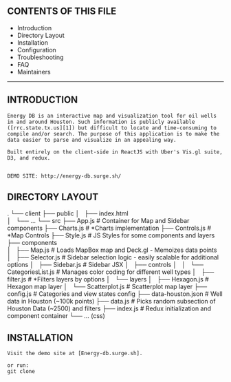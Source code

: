 CONTENTS OF THIS FILE
---------------------

 * Introduction
 * Directory Layout
 * Installation
 * Configuration
 * Troubleshooting
 * FAQ
 * Maintainers

---------------------

INTRODUCTION
------------
    Energy DB is an interactive map and visualization tool for oil wells in and around Houston. Such information is publicly available ([rrc.state.tx.us][1]) but difficult to locate and time-consuming to compile and/or search. The purpose of this application is to make the data easier to parse and visualize in an appealing way.

    Built entirely on the client-side in ReactJS with Uber's Vis.gl suite, D3, and redux. 


    DEMO SITE: http://energy-db.surge.sh/


DIRECTORY LAYOUT
----------------

.
└── client
    ├── public
    │   ├── index.html                      
    │   └── ...
    └── src
        ├── App.js                          # Container for Map and Sidebar components
        ├── Charts.js                       # *Charts implementation
        ├── Controls.js                     # *Map Controls
        ├── Style.js                        # JS Styles for some components and layers
        ├── components                  
        │   ├── Map.js                      # Loads MapBox map and Deck.gl - Memoizes data points
        │   ├── Selector.js                 # Sidebar selection logic - easily scalable for additional options
        │   ├── Sidebar.js                  # Sidebar JSX
        │   ├── controls
        │   │   └── CategoriesList.js       # Manages color coding for different well types
        │   ├── filter.js                   # *Filters layers by options
        │   └── layers
        │       ├── Hexagon.js              # Hexagon map layer
        │       └── Scatterplot.js          # Scatterplot map layer
        ├── config.js                       # Categories and view states config
        ├── data-houston.json               # Well data in Houston (~100k points)
        ├── data.js                         # Picks random subsection of Houston Data (~2500) and filters
        ├── index.js                        # Redux initialization and component container
        └── ... (css)



INSTALLATION 
------------

    Visit the demo site at [Energy-db.surge.sh].

    or run:
    git clone 



[1]: https://www.rrc.state.tx.us/oil-gas/research-and-statistics/obtaining-commission-records/oil-and-gas-well-records/np 
